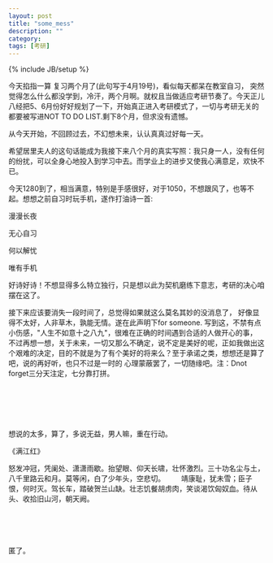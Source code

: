 ```yaml
---
layout: post
title: "some_mess"
description: ""
category: 
tags: [考研]
---
```

{% include JB/setup %}


今天掐指一算 复习两个月了(此句写于4月19号)，看似每天都呆在教室自习， 突然觉得怎么什么都没学到，冷汗，两个月啊。就权且当做适应考研节奏了。今天正儿八经把5、6月份好好规划了一下，开始真正进入考研模式了，一切与考研无关的都要被写进NOT TO DO LIST.剩下8个月，但求没有遗憾。

从今天开始，不回顾过去，不幻想未来，认认真真过好每一天。

希望居里夫人的这句话能成为我接下来八个月的真实写照：我只身一人，没有任何的纷扰，可以全身心地投入到学习中去。而学业上的进步又使我心满意足，欢快不已。							                                            


今天1280到了，相当满意，特别是手感很好，对于1050，不想跟风了，也等不起。想想之前自习时玩手机，遂作打油诗一首:

漫漫长夜

无心自习


何以解忧

唯有手机

好诗好诗！不想显得多么特立独行，只是想以此为契机磨练下意志，考研的决心咱摆在这了。


接下来应该要消失一段时间了，总觉得如果就这么莫名其妙的没消息了，
好像显得不太好，人非草木，孰能无情。遂在此声明下for someone.  写到这，不禁有点小伤感，"人生不如意十之八九"，很难在正确的时间遇到合适的人做开心的事，
不过再想一想，关于未来，一切又那么不确定，说不定是美好的呢，正如我做出这个艰难的决定，目的不就是为了有个美好的将来么？至于承诺之类，想想还是算了吧，说的再好听，也只不过是一时的
心理蒙蔽罢了，一切随缘吧。注：Dnot forget三分天注定，七分靠打拼。

<br>
<br>
<br>
<br>
<br>
想说的太多，算了，多说无益，男人嘛，重在行动。


《满江红》


怒发冲冠，凭阑处、潇潇雨歇。抬望眼、仰天长啸，壮怀激烈。三十功名尘与土，八千里路云和月。莫等闲，白了少年头，空悲切。
　　靖康耻，犹未雪；臣子恨，何时灭。驾长车，踏破贺兰山缺。壮志饥餐胡虏肉，笑谈渴饮匈奴血。待从头、收拾旧山河，朝天阙。
<br>
<br>
<br>
<br>
<br>

匿了。


